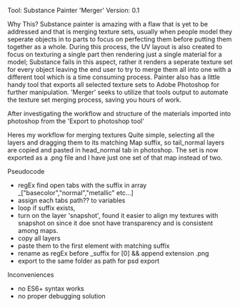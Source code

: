Tool: Substance Painter 'Merger'
Version: 0.1

Why This?
Substance painter is amazing with a flaw that is yet to be addressed and that is merging texture sets, usually when people model they seperate objects in to parts to focus on perfecting them before putting them together as a whole. During this process, the UV layout is also created to focus on texturing a single part then rendering just a single material for a model; Substance fails in this aspect, rather it renders a seperate texture set for every object leaving the end user to try to merge them all into one with a different tool which is a time consuming process. Painter also has a little handy tool that exports all selected texture sets to Adobe Photoshop for further manipulation. 'Merger' seeks to utilize that tools output to automate the texture set merging process, saving you hours of work.

After investigating the workflow and structure of the materials imported into photoshop from the 'Export to photoshop tool'

Heres my workflow for merging textures
 Quite simple, selecting all the layers and dragging them to its matching Map suffix, so tail_normal layers are copied and pasted in head_normal tab in photoshop. The set is now exported as a .png file and I have just one set of that map instead of two.

 Pseudocode
 - regEx find open tabs with the suffix in array _["basecolor","normal","metallic" etc...]
 - assign each tabs path?? to variables
 - loop if suffix exists, 
 - turn on the layer 'snapshot', found it easier to align my textures with snapshot on since it doe snot have transparency and is consistent among maps.
 - copy all layers
 - paste them to the first element with matching suffix 
 - rename as regEx before _suffix for [0] && append extension .png
 - export to the same folder as path for psd export

 Inconveniences
 - no ES6+ syntax works
 - no proper debugging solution
